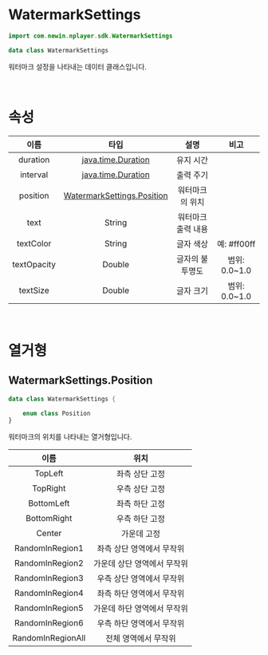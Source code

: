 # WatermarkSettings

```kotlin
import com.newin.nplayer.sdk.WatermarkSettings
```

```kotlin
data class WatermarkSettings
```

워터마크 설정을 나타내는 데이터 클래스입니다.

<br>

# 속성

| 이름 | 타입 | 설명 | 비고 |
|:--:|:--:|:--:|:--:|
|duration|[java.time.Duration](https://developer.android.com/reference/java/time/Duration)|유지 시간||
|interval|[java.time.Duration](https://developer.android.com/reference/java/time/Duration)|출력 주기||
|position|[WatermarkSettings.Position](#watermarksettingsposition)|워터마크의 위치||
|text|String|워터마크 출력 내용||
|textColor|String|글자 색상|예: #ff00ff|
|textOpacity|Double|글자의 불투명도|범위: 0.0~1.0|
|textSize|Double|글자 크기|범위: 0.0~1.0|

<br>

# 열거형

## WatermarkSettings.Position
```kotlin
data class WatermarkSettings {

    enum class Position
}
```

워터마크의 위치를 나타내는 열거형입니다.

| 이름 | 위치 |
|:--:|:--:|
|TopLeft|좌측 상단 고정|
|TopRight|우측 상단 고정|
|BottomLeft|좌측 하단 고정|
|BottomRight|우측 하단 고정|
|Center|가운데 고정|
|RandomInRegion1|좌측 상단 영역에서 무작위|
|RandomInRegion2|가운데 상단 영역에서 무작위|
|RandomInRegion3|우측 상단 영역에서 무작위|
|RandomInRegion4|좌측 하단 영역에서 무작위| 
|RandomInRegion5|가운데 하단 영역에서 무작위|
|RandomInRegion6|우측 하단 영역에서 무작위|
|RandomInRegionAll|전체 영역에서 무작위|
